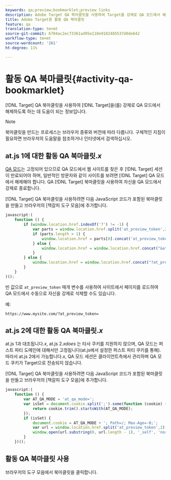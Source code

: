 ```yaml
---
keywords: qa;preview;bookmarklet;preview links
description: Adobe Target QA 북마클릿을 사용하여 Target을 강제로 QA 모드에서 해제시키는 데 도움이 되는 정보입니다.
title: Adobe Target용 활동 QA 북마클릿
feature: qa
translation-type: tm+mt
source-git-commit: 6704ac2ec73361ad95e110e9182485537d0de642
workflow-type: tm+mt
source-wordcount: '261'
ht-degree: 11%

---
```



# 활동 QA 북마클릿{#activity-qa-bookmarklet}

[!DNL Target] QA 북마클릿을 사용하여 [!DNL Target]을(를) 강제로 QA 모드에서 해제하도록 하는 데 도움이 되는 정보입니다.

>[!NOTE]
>
>북마클릿을 만드는 프로세스는 브라우저 종류와 버전에 따라 다릅니다. 구체적인 지침이 필요하면 브라우저의 도움말을 참조하거나 인터넷에서 검색하십시오.

## at.js 1에 대한 활동 QA 북마클릿.*x*

[QA 모드](/help/c-activities/c-activity-qa/activity-qa.md)는 고정되어 있으므로 QA 모드에서 웹 사이트를 찾은 후 [!DNL Target] 세션이 만료되어야 하며, 일반적인 방문자와 같이 사이트를 보려면 [!DNL Target] QA 모드에서 해제해야 합니다. QA [!DNL Target] 북마클릿을 사용하여 자신을 QA 모드에서 강제로 종료합니다.

[!DNL Target] QA 북마클릿을 사용하려면 다음 JavaScript 코드가 포함된 북마클릿을 만들고 브라우저의 [책갈피 도구 모음]에 추가합니다.

```javascript
javascript:(
    function () {
        if (window.location.href.indexOf('?') != -1) {
            var parts = window.location.href.split('at_preview_token',2);
            if (parts.length > 1) {
                window.location.href = parts[0].concat('at_preview_token=');
            } else {
                window.location.href = window.location.href.concat("&at_preview_token=")
            }
        } else {
            window.location.href = window.location.href.concat("?at_preview_token=")
        }
    }
)();
```

빈 값으로 `at_preview_token` 매개 변수를 사용하여 사이트에서 페이지를 로드하여 QA 모드에서 수동으로 자신을 강제로 삭제할 수도 있습니다.

예:

`https://www.mysite.com/?at_preview_token=`

## at.js 2에 대한 활동 QA 북마클릿.*x*

at.js 1과 대조됩니다.*x*, at.js 2.*xdoes* 는 타사 쿠키를 지원하지 않으며, QA 모드는 퍼스트 파티 도메인에 대해서만 고정됩니다(at.js에서 설정한 퍼스트 파티 쿠키를 통해). 따라서 at.js 2에서 가능합니다.*x*, QA 모드 세션은 클라이언트측에서 관리하며 QA 모드 쿠키가 Target으로 전송되지 않습니다.

[!DNL Target] QA 북마클릿을 사용하려면 다음 JavaScript 코드가 포함된 북마클릿을 만들고 브라우저의 [책갈피 도구 모음]에 추가합니다.

```javascript
javascript:(
    function () {
        var AT_QA_MODE = 'at_qa_mode=';
        var isSet = document.cookie.split(';').some(function (cookie) {
            return cookie.trim().startsWith(AT_QA_MODE);
        });
        if (isSet) {
            document.cookie = AT_QA_MODE + '; Path=/; Max-Age=-0;';
            var url = window.location.href.split('at_preview_token',2)[0];
            window.open(url.substring(0, url.length - 1), '_self', 'noreferrer');
        }
    })();
```

## 활동 QA 북마클릿 사용

브라우저의 도구 모음에서 북마클릿을 클릭합니다.

